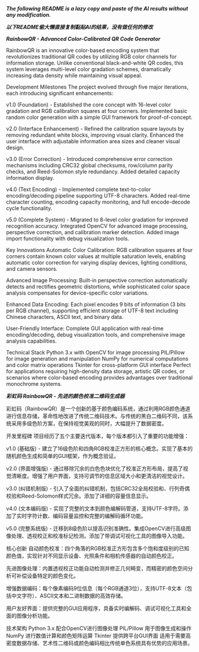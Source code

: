 ***The following README is a lazy copy and paste of the AI results without any modification.***

***以下README偷大懒直接复制黏贴AI的结果，没有做任何的修改***

***RainbowQR - Advanced Color-Calibrated QR Code Generator***

RainbowQR is an innovative color-based encoding system that revolutionizes traditional QR codes by utilizing RGB color channels for information storage. Unlike conventional black-and-white QR codes, this system leverages multi-level color gradation schemes, dramatically increasing data density while maintaining visual appeal.

Development Milestones
The project evolved through five major iterations, each introducing significant enhancements:

v1.0 (Foundation) - Established the core concept with 16-level color gradation and RGB calibration squares at four corners. Implemented basic random color generation with a simple GUI framework for proof-of-concept.

v2.0 (Interface Enhancement) - Refined the calibration square layouts by removing redundant white blocks, improving visual clarity. Enhanced the user interface with adjustable information area sizes and cleaner visual design.

v3.0 (Error Correction) - Introduced comprehensive error correction mechanisms including CRC32 global checksums, row/column parity checks, and Reed-Solomon style redundancy. Added detailed capacity information display.

v4.0 (Text Encoding) - Implemented complete text-to-color encoding/decoding pipeline supporting UTF-8 characters. Added real-time character counting, encoding capacity monitoring, and full encode-decode cycle functionality.

v5.0 (Complete System) - Migrated to 8-level color gradation for improved recognition accuracy. Integrated OpenCV for advanced image processing, perspective correction, and calibration marker detection. Added image import functionality with debug visualization tools.

Key Innovations
Automatic Color Calibration: RGB calibration squares at four corners contain known color values at multiple saturation levels, enabling automatic color correction for varying display devices, lighting conditions, and camera sensors.

Advanced Image Processing: Built-in perspective correction automatically detects and rectifies geometric distortions, while sophisticated color space analysis compensates for device-specific color variations.

Enhanced Data Encoding: Each pixel encodes 9 bits of information (3 bits per RGB channel), supporting efficient storage of UTF-8 text including Chinese characters, ASCII text, and binary data.

User-Friendly Interface: Complete GUI application with real-time encoding/decoding, debug visualization tools, and comprehensive image analysis capabilities.

Technical Stack
Python 3.x with OpenCV for image processing
PIL/Pillow for image generation and manipulation
NumPy for numerical computations and color matrix operations
Tkinter for cross-platform GUI interface
Perfect for applications requiring high-density data storage, artistic QR codes, or scenarios where color-based encoding provides advantages over traditional monochrome systems.


***彩虹码 RainbowQR - 先进的颜色校准二维码生成器***

彩虹码（RainbowQR）是一个创新的基于颜色编码系统，通过利用RGB颜色通道进行信息存储，革命性地改进了传统二维码技术。与传统的黑白二维码不同，该系统采用多级色阶方案，在保持视觉美观的同时，大幅提升了数据密度。

开发里程碑
项目经历了五个主要迭代版本，每个版本都引入了重要的功能增强：

v1.0 (基础版) - 建立了16级色阶和四角RGB校准正方形的核心概念。实现了基本的随机颜色生成和简单的GUI框架，作为概念验证。

v2.0 (界面增强版) - 通过移除冗余的白色色块优化了校准正方形布局，提高了视觉清晰度。增强了用户界面，支持可调节的信息区域大小和更清洁的视觉设计。

v3.0 (纠错机制版) - 引入了全面的纠错机制，包括CRC32全局校验和、行列奇偶校验和Reed-Solomon样式冗余。添加了详细的容量信息显示。

v4.0 (文本编码版) - 实现了完整的文本到颜色编解码管道，支持UTF-8字符。添加了实时字符计数、编码容量监控和完整的编解码循环功能。

v5.0 (完整系统版) - 迁移到8级色阶以提高识别准确性。集成OpenCV进行高级图像处理、透视校正和校准标记检测。添加了带调试可视化工具的图像导入功能。

核心创新
自动颜色校准：四个角落的RGB校准正方形包含多个饱和度级别的已知颜色值，实现针对不同显示设备、光照条件和相机传感器的自动颜色校正。

先进图像处理：内置透视校正功能自动检测并修正几何畸变，而精密的颜色空间分析可补偿设备特定的颜色变化。

增强数据编码：每个像素编码9位信息（每个RGB通道3位），支持UTF-8文本（包括中文字符）、ASCII文本和二进制数据的高效存储。

用户友好界面：提供完整的GUI应用程序，具备实时编解码、调试可视化工具和全面的图像分析功能。

技术架构
Python 3.x 配合OpenCV进行图像处理
PIL/Pillow 用于图像生成和操作
NumPy 进行数值计算和颜色矩阵运算
Tkinter 提供跨平台GUI界面
适用于需要高密度数据存储、艺术性二维码或颜色编码相比传统单色系统具有优势的应用场景。
